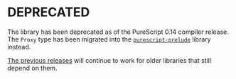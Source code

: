 # DEPRECATED

The library has been deprecated as of the PureScript 0.14 compiler release. The `Proxy` type has been migrated into the [`purescript-prelude`](https://github.com/purescript/purescript-prelude) library instead.

[The previous releases](https://github.com/purescript-deprecated/purescript-proxy/releases) will continue to work for older libraries that still depend on them.
